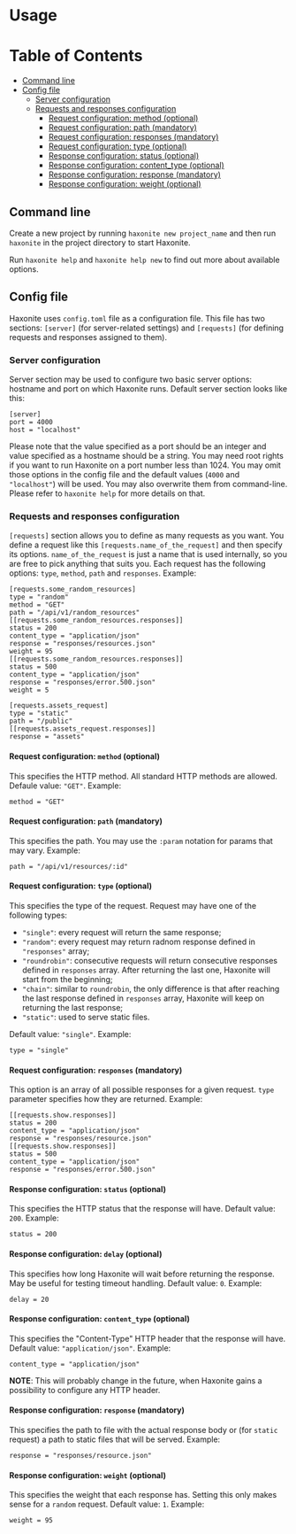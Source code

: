 # Usage

# Table of Contents

   * [Command line](#command-line)
   * [Config file](#config-file)
      * [Server configuration](#server-configuration)
      * [Requests and responses configuration](#requests-and-responses-configuration)
         * [Request configuration: method (optional)](#request-configuration-method-optional)
         * [Request configuration: path (mandatory)](#request-configuration-path-mandatory)
         * [Request configuration: responses (mandatory)](#request-configuration-responses-mandatory)
         * [Request configuration: type (optional)](#request-configuration-type-optional)
         * [Response configuration: status (optional)](#response-configuration-status-optional)
         * [Response configuration: content_type (optional)](#response-configuration-content_type-optional)
         * [Response configuration: response (mandatory)](#response-configuration-response-mandatory)
         * [Response configuration: weight (optional)](#response-configuration-weight-optional)


## Command line

Create a new project by running `haxonite new project_name` and then run
`haxonite` in the project directory to start Haxonite.

Run `haxonite help` and `haxonite help new` to find out more about
available options.

## Config file

Haxonite uses `config.toml` file as a configuration file. This file has
two sections: `[server]` (for server-related settings) and `[requests]`
(for defining requests and responses assigned to them).

### Server configuration

Server section may be used to configure two basic server options: hostname
and port on which Haxonite runs. Default server section looks like this:

```
[server]
port = 4000
host = "localhost"
```

Please note that the value specified as a port should be an integer and
value specified as a hostname should be a string. You may need root rights
if you want to run Haxonite on a port number less than 1024. You may omit
those options in the config file and the default values (`4000` and
`"localhost"`) will be used. You may also overwrite them from
command-line. Please refer to `haxonite help` for more details on that.

### Requests and responses configuration

`[requests]` section allows you to define as many requests as you want.
You define a request like this `[requests.name_of_the_request]` and then
specify its options. `name_of_the_request` is just a name that is used
internally, so you are free to pick anything that suits you. Each request
has the following options: `type`, `method`, `path` and `responses`.
Example:

```
[requests.some_random_resources]
type = "random"
method = "GET"
path = "/api/v1/random_resources"
[[requests.some_random_resources.responses]]
status = 200
content_type = "application/json"
response = "responses/resources.json"
weight = 95
[[requests.some_random_resources.responses]]
status = 500
content_type = "application/json"
response = "responses/error.500.json"
weight = 5

[requests.assets_request]
type = "static"
path = "/public"
[[requests.assets_request.responses]]
response = "assets"
```

#### Request configuration: `method` (optional)

This specifies the HTTP method. All standard HTTP methods are allowed.
Defaule value: `"GET"`. Example:

```
method = "GET"
```

#### Request configuration: `path` (mandatory)

This specifies the path. You may use the `:param` notation for params that
may vary. Example:

```
path = "/api/v1/resources/:id"
```

#### Request configuration: `type` (optional)

This specifies the type of the request. Request may have one of the
following types:
+ `"single"`: every request will return the same response;
+ `"random"`: every request may return radnom response defined in
  `"responses"` array;
+ `"roundrobin"`: consecutive requests will return consecutive responses
  defined in `responses` array. After returning the last one, Haxonite will
  start from the beginning;
+ `"chain"`: similar to `roundrobin`, the only difference is that
  after reaching the last response defined in `responses` array, Haxonite
  will keep on returning the last response;
+ `"static"`: used to serve static files.

Default value: `"single"`. Example:

```
type = "single"
```

#### Request configuration: `responses` (mandatory)

This option is an array of all possible responses for a given request. `type`
parameter specifies how they are returned. Example:

```
[[requests.show.responses]]
status = 200
content_type = "application/json"
response = "responses/resource.json"
[[requests.show.responses]]
status = 500
content_type = "application/json"
response = "responses/error.500.json"
```

#### Response configuration: `status` (optional)

This specifies the HTTP status that the response will have. Default value:
`200`. Example:

```
status = 200
```

#### Response configuration: `delay` (optional)

This specifies how long Haxonite will wait before returning the response.
May be useful for testing timeout handling. Default value: `0`. Example:

```
delay = 20
```

#### Response configuration: `content_type` (optional)

This specifies the "Content-Type" HTTP header that the response will have.
Default value: `"application/json"`. Example:

```
content_type = "application/json"
```

**NOTE**: This will probably change in the future, when Haxonite gains
a possibility to configure any HTTP header.

#### Response configuration: `response` (mandatory)

This specifies the path to file with the actual response body or (for
`static` request) a path to static files that will be served. Example:

```
response = "responses/resource.json"
```

#### Response configuration: `weight` (optional)

This specifies the weight that each response has. Setting this only makes
sense for a `random` request. Default value: `1`. Example:

```
weight = 95
```
